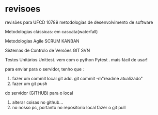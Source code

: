 # revisoes
revisões para UFCD 10789 metodologias de desenvolvimento de software

Metodologias clássicas:
em cascata(waterfall)

Metodologias Agile
SCRUM
KANBAN

Sistemas de Controlo de Versões
GIT
SVN

Testes Unitários
Unittest. vem com o python
Pytest . mais fácil de usar!

para enviar para o servidor, tenho que :
1) fazer um commit local
git add.
git commit -m"readme atualizado"
2) fazer um git push

do servidor (GITHUB) para o local
1) alterar coisas no github...
2) no nosso pc, portanto no repositorio local fazer o git pull
